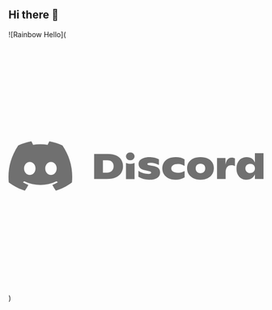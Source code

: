 ## Hi there 👋


![Rainbow Hello](<svg viewBox="0 -206 512 512" version="1.1" xmlns="http://www.w3.org/2000/svg" xmlns:xlink="http://www.w3.org/1999/xlink" preserveAspectRatio="xMidYMid" fill="#000000"><g id="SVGRepo_bgCarrier" stroke-width="0"></g><g id="SVGRepo_tracerCarrier" stroke-linecap="round" stroke-linejoin="round"></g><g id="SVGRepo_iconCarrier"> <g> <path d="M82.003081,0 C91.2633721,1.60390319 100.120889,4.42068908 108.404769,8.2965107 C122.889017,29.9266617 130.085793,54.3223748 127.428468,82.4600608 C116.346397,90.7462215 105.596579,95.7733519 95.0277993,99.0630814 C92.4108216,95.4753062 90.0957488,91.6508839 88.0927556,87.6415645 C91.9075296,86.1918592 95.5712634,84.4030589 99.0337857,82.316213 C98.1278953,81.6376723 97.2321795,80.9282569 96.356462,80.198317 C75.5511554,90.0471561 52.6723352,90.0471561 31.6154704,80.198317 C30.7499275,80.9282569 29.8540363,81.6376723 28.9381467,82.316213 C32.3904943,84.3928843 36.044229,86.1816846 39.859003,87.6312145 C37.8560098,91.6508839 35.5309378,95.4649562 32.9239592,99.0529068 C22.3653539,95.7631773 11.6255003,90.7358714 0.54343793,82.4600608 C-1.72128811,58.1878464 2.80815519,33.5660115 19.5168162,8.31703533 C27.8006964,4.43103911 36.6683882,1.60390319 45.9386784,0 C47.0861279,2.0561467 48.4449635,4.82170874 49.3608531,7.02170325 C59.0237427,5.54129868 68.7771511,5.54129868 78.6210784,7.02170325 C79.5371434,4.82170874 80.8658061,2.0561467 82.003081,0 Z M335.935532,31.686517 C342.980566,31.686517 348.829208,33.1977962 353.479703,36.2201792 L353.479703,49.3896225 C351.839487,48.2381383 349.925609,47.3026012 347.741578,46.5830112 C345.557547,45.8634213 343.222652,45.5034509 340.726366,45.5034509 C336.358304,45.5034509 332.946304,46.3156648 330.47984,47.9502672 C328.013376,49.5848696 326.776636,51.7129402 326.776636,54.3550037 C326.776636,56.9456678 327.973028,59.0635638 330.369323,60.7290409 C332.765617,62.3841679 336.237261,63.2169065 340.796535,63.2169065 C343.141956,63.2169065 345.457555,62.8672861 347.741578,62.1785708 C350.01683,61.4795055 351.979826,60.6262423 353.620042,59.6186059 L353.620042,72.3561549 C348.457309,75.5225611 342.468328,77.1057643 335.653099,77.1057643 C329.916728,77.0852396 325.024148,76.0777786 320.987638,74.0628566 C316.952882,72.0477592 313.902256,69.3132472 311.86909,65.8589699 C309.835924,62.4046925 308.809692,58.5186963 308.809692,54.2008058 C308.809692,49.8830907 309.865746,46.0176191 311.979607,42.6147411 C314.093468,39.211863 317.193213,36.538925 321.280596,34.5959268 C325.366225,32.6529287 330.24828,31.686517 335.935532,31.686517 Z M283.018831,31.6766932 C286.96412,31.6766932 290.577858,32.1084121 293.87057,32.9720253 C297.161527,33.8356385 299.878848,34.935548 302.043582,36.2822794 L302.043582,47.5806485 C299.827975,46.2339171 297.291341,45.1750568 294.393334,44.3730175 C291.504098,43.5815037 288.535921,43.1908341 285.474769,43.1908341 C281.055834,43.1908341 278.852507,43.9618233 278.852507,45.4936271 C278.852507,46.2133925 279.194584,46.74791 279.878738,47.1077049 C280.562892,47.4674999 281.820684,47.8376449 283.643341,48.2283145 L290.688375,49.5236466 C295.289751,50.3358605 298.721048,51.7648658 300.975249,53.8003124 C303.231204,55.8359345 304.357427,58.8481429 304.357427,62.8369377 C304.357427,67.2060521 302.496176,70.6706794 298.761396,73.240819 C295.026615,75.8109585 289.732314,77.0959405 282.867966,77.0959405 C278.831456,77.0857659 274.907217,76.5819477 271.102267,75.5744867 C267.297317,74.5670257 263.864266,73.1071457 260.815393,71.1846723 L260.815393,59.2388126 C263.120467,61.058312 266.209687,62.5594167 270.084807,63.7416001 C273.959927,64.913609 277.705233,65.4995258 281.327742,65.4995258 C283.018831,65.4995258 284.297673,65.273404 285.162514,64.8209851 C286.029109,64.3687416 286.462407,63.8238741 286.462407,63.1967327 C286.462407,62.4771427 286.230847,61.880876 285.757202,61.3975824 C285.283557,60.9144642 284.367843,60.5134446 283.010059,60.1741742 L274.554614,58.2311761 C269.712907,57.0798673 266.279856,55.4863141 264.237919,53.4405175 C262.194227,51.4048954 261.176767,48.7319573 261.176767,45.4217032 C261.176767,42.6356166 262.062659,40.2198503 263.855494,38.1533536 C265.63605,36.0870323 268.172683,34.4934791 271.463641,33.3728695 C274.756352,32.2420853 278.599896,31.6766932 283.018831,31.6766932 Z M512,23.8326015 L512,75.6464106 L494.736507,75.6464106 L494.736507,66.2192911 C493.276978,69.766017 491.063125,72.4698297 488.084423,74.3202039 C485.103966,76.1605788 481.420058,77.0857659 477.051997,77.0857659 C473.147055,77.0857659 469.74558,76.1193542 466.835293,74.1763561 C463.92676,72.2333579 461.683085,69.5707699 460.102513,66.1884165 C458.532467,62.8060631 457.736041,58.9818161 457.736041,54.7051503 C457.686922,50.2948112 458.521942,46.3367157 460.242853,42.8310391 C461.954993,39.3253625 464.379355,36.5908505 467.500151,34.6271523 C470.620947,32.6636296 474.183811,31.6766932 478.179974,31.6766932 C486.262068,31.6766932 491.728206,35.2014569 494.588378,42.2413268 L494.736,42.614 L494.736507,23.8326015 L512,23.8326015 Z M385.466546,31.6663432 C391.053806,31.6663432 395.874462,32.6224049 399.910972,34.5448784 C403.947482,36.4673519 407.027931,39.0992407 409.141792,42.4608941 C411.255653,45.8227229 412.311707,49.6778444 412.311707,54.0471342 C412.311707,58.3648493 411.255653,62.2715456 409.141792,65.7770468 C407.027931,69.2827234 403.936957,72.0379354 399.870625,74.0528574 C395.804292,76.0679549 391.002933,77.0754159 385.457775,77.0754159 C379.910862,77.0754159 375.109503,76.0781295 371.053696,74.0632075 C366.987364,72.0482854 363.887619,69.2930734 361.752707,65.7873968 C359.619549,62.2817202 358.542444,58.3751994 358.542444,54.0573088 C358.542444,49.7395937 359.609023,45.8842968 361.752707,42.5021188 C363.89639,39.1197653 366.976838,36.4673519 371.023874,34.5448784 C375.05863,32.6224049 379.88104,31.6663432 385.466546,31.6663432 Z M253.107255,43.4681797 L253.107255,75.8723569 L235.89639,75.8723569 L235.89639,43.4681797 C241.169641,45.7914974 247.712962,45.8942959 253.107255,43.4681797 Z M448.235068,32.6120549 C450.720829,32.6120549 452.855741,33.187797 454.646822,34.3391059 L454.646822,49.8832661 C452.855741,48.6803826 450.540142,48.0841159 447.671957,48.0841159 C443.916125,48.0841159 441.018118,49.2459501 439.004248,51.5692678 C436.981608,53.892761 435.974673,57.5114108 435.974673,62.404868 L435.974673,75.6462352 L418.712935,75.6462352 L418.712935,33.547592 L435.623825,33.547592 L435.623825,46.932807 C436.558835,42.0391744 438.079763,38.4308746 440.172573,36.0970315 C442.256613,33.7737138 444.952882,32.6120549 448.235068,32.6120549 Z M199.445002,25.2717814 C206.069018,25.2717814 211.665049,26.3306416 216.2559,28.4381876 C220.834471,30.5455582 224.267522,33.4858427 226.542773,37.2485157 C228.816271,41.0111887 229.963545,45.3187292 229.963545,50.1711372 C229.963545,54.9207466 228.775923,59.2282871 226.40068,63.0834087 C224.025437,66.9488803 220.411699,70.0023134 215.550695,72.2537072 C210.689691,74.505101 204.669134,75.6358852 197.473234,75.6358852 L171.967086,75.6358852 L171.967086,25.2717814 L199.445002,25.2717814 Z M42.7277144,41.348354 C36.2959626,41.348354 31.2228711,47.2596223 31.2228711,54.445698 C31.2228711,61.6317737 36.4066553,67.5328673 42.7277144,67.5328673 C49.1596416,67.5328673 54.2425569,61.6317737 54.2325578,54.445698 C54.3432504,47.2492722 49.1596416,41.348354 42.7277144,41.348354 Z M85.244218,41.348354 C78.8122908,41.348354 73.7393746,47.2596223 73.7393746,54.445698 C73.7393746,61.6317737 78.9231588,67.5328673 85.244218,67.5328673 C91.6759697,67.5328673 96.7490613,61.6317737 96.7490613,54.445698 C96.859754,47.2492722 91.6759697,41.348354 85.244218,41.348354 Z M385.457775,44.928235 C382.447496,44.928235 380.091549,45.7814982 378.370638,47.4880245 C376.660253,49.1947263 375.804183,51.4769947 375.804183,54.3555299 C375.804183,57.2340651 376.660253,59.5472082 378.370638,61.2947838 C380.082778,63.0425348 382.447496,63.9266726 385.457775,63.9266726 C388.415426,63.9163226 390.752076,63.0425348 392.462462,61.2947838 C394.174602,59.5472082 395.039443,57.2340651 395.039443,54.3555299 C395.039443,51.4769947 394.183373,49.1843762 392.462462,47.4880245 C390.752076,45.7814982 388.415426,44.928235 385.457775,44.928235 Z M485.225009,45.1441822 C482.316476,45.1441822 479.992106,45.9974454 478.250144,47.7039717 C476.508182,49.4106734 475.643341,51.6208425 475.643341,54.3555299 C475.643341,57.0902173 476.508182,59.3210865 478.250144,61.0481374 C479.992106,62.7751884 482.286654,63.6388016 485.154839,63.6388016 C488.063372,63.628627 490.398267,62.7546638 492.16128,61.0070882 C493.922539,59.2593372 494.797906,56.9874188 494.797906,54.2116821 C494.797906,51.528394 493.941836,49.3385741 492.23145,47.6629224 C490.51931,45.9872707 488.173889,45.1441822 485.225009,45.1441822 Z M198.18721,38.0812543 L189.591426,38.0812543 L189.591426,62.8367623 L197.190801,62.8367623 C201.650084,62.8367623 205.083135,61.6956281 207.477675,59.4235342 C209.873969,57.1412658 211.072116,54.0366088 211.072116,50.0992133 C211.072116,46.4495134 210.003783,43.5401036 207.870625,41.3606337 C205.737467,39.1811638 202.506154,38.0812543 198.18721,38.0812543 Z M244.509717,22.2386975 C249.261958,22.2386975 253.116027,25.7734945 253.116027,30.1340131 C253.116027,34.4945317 249.261958,38.0295041 244.509717,38.0295041 C239.755722,38.0295041 235.903407,34.4945317 235.903407,30.1340131 C235.903407,25.7734945 239.755722,22.2386975 244.509717,22.2386975 Z" fill="#707070" fill-rule="nonzero"> </path> </g> </g></svg>)
